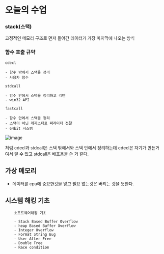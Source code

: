 # 오늘의 수업


### stack(스택)
고정적인 메모리 구조로 먼저 들어간 데이터가 가장 마지막에 나오는 방식

### 함수 호출 규약

    cdecl
    
    - 함수 밖에서 스택을 정리
    - 사용자 함수
    
    stdcall
    
    - 함수 안에서 스택을 정리하고 리턴
    - win32 API
    
    fastcall
    
    - 함수 안에서 스택을 정리
    - 스택이 아닌 레지스터로 파라미터 전달
    - 64bit 시스템



![image](https://github.com/user-attachments/assets/819ba964-ccae-4d29-837b-a9d8f5964e14)

  처럼 cdecl과 stdcall은 스택 밖에서와 스택 안에서 정리하는데 cdecl은 자기가 만든거여서 알 수 있고 stdcall은 배포용을 쓴 거 같다.
  
가상 메모리 
-

- 데이터를 cpu에 중요한것을 넣고 필요 없는것은 버리는 것을 뜻한다.


시스템 해킹 기초
-

        소프트웨어해킹 기초

        - Stack Based Buffer Overflow
        - heap Based Buffer Overflow
        - Integer Overflow
        - Format String Bug
        - User After Free
        - Double Free
        - Race condition

